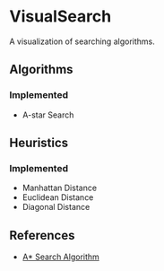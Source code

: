 # VisualSearch
A visualization of searching algorithms.


## Algorithms

### Implemented
<ul>
 <li>A-star Search</li>
</ul>
 
## Heuristics

### Implemented
<ul>
 <li>Manhattan Distance</li>
 <li>Euclidean Distance</li>
 <li>Diagonal Distance</li>
</ul>



## References
<ul>
 <li><a href="https://www.geeksforgeeks.org/a-search-algorithm/" target="_blank">A* Search Algorithm</a></li>
 </ul>
